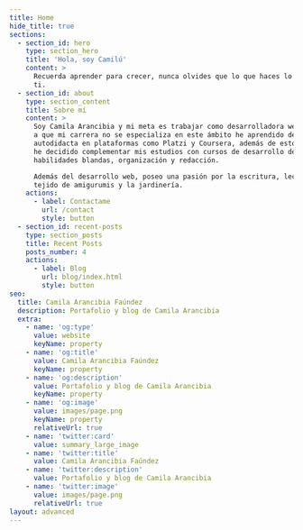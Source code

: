 ```yaml
---
title: Home
hide_title: true
sections:
  - section_id: hero
    type: section_hero
    title: 'Hola, soy Camilú'
    content: >
      Recuerda aprender para crecer, nunca olvides que lo que haces lo haces por
      ti.
  - section_id: about
    type: section_content
    title: Sobre mí
    content: >
      Soy Camila Arancibia y mi meta es trabajar como desarrolladora web. Debido
      a que mi carrera no se especializa en este ámbito he aprendido de forma
      autodidacta en plataformas como Platzi y Coursera, además de esto también
      he decidido complementar mis estudios con cursos de desarrollo de
      habilidades blandas, organización y redacción.

      Además del desarrollo web, poseo una pasión por la escritura, lectura,
      tejido de amigurumis y la jardinería.
    actions:
      - label: Contactame
        url: /contact
        style: button
  - section_id: recent-posts
    type: section_posts
    title: Recent Posts
    posts_number: 4
    actions:
      - label: Blog
        url: blog/index.html
        style: button
seo:
  title: Camila Arancibia Faúndez
  description: Portafolio y blog de Camila Arancibia
  extra:
    - name: 'og:type'
      value: website
      keyName: property
    - name: 'og:title'
      value: Camila Arancibia Faúndez
      keyName: property
    - name: 'og:description'
      value: Portafolio y blog de Camila Arancibia
      keyName: property
    - name: 'og:image'
      value: images/page.png
      keyName: property
      relativeUrl: true
    - name: 'twitter:card'
      value: summary_large_image
    - name: 'twitter:title'
      value: Camila Arancibia Faúndez
    - name: 'twitter:description'
      value: Portafolio y blog de Camila Arancibia
    - name: 'twitter:image'
      value: images/page.png
      relativeUrl: true
layout: advanced
---
```

